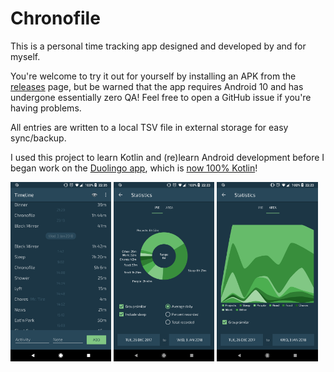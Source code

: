 # Chronofile

This is a personal time tracking app designed and developed by and for myself.

You're welcome to try it out for yourself by installing an APK from the [releases](https://github.com/artnc/chronofile/releases) page, but be warned that the app requires Android 10 and has undergone essentially zero QA! Feel free to open a GitHub issue if you're having problems.

All entries are written to a local TSV file in external storage for easy sync/backup.

I used this project to learn Kotlin and (re)learn Android development before I began work on the [Duolingo app](https://play.google.com/store/apps/details?id=com.duolingo), which is [now 100% Kotlin](https://blog.duolingo.com/migrating-duolingos-android-app-to-100-kotlin/)!

<img alt="Timeline" src="https://raw.githubusercontent.com/artnc/chronofile/master/.github/Screenshot_20180103-223514.png" width="32%"> <img alt="Pie chart" src="https://raw.githubusercontent.com/artnc/chronofile/master/.github/Screenshot_20180103-222320.png" width="32%"> <img alt="Area chart" src="https://raw.githubusercontent.com/artnc/chronofile/master/.github/Screenshot_20180103-222328.png" width="32%">
